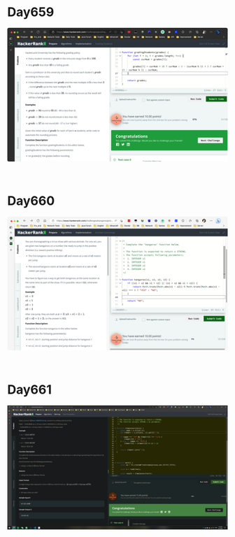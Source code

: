 # Day659

![day659](2305img.assets/day659.png)

&nbsp;

# Day660

![day660](2305img.assets/day660.png)

&nbsp;

# Day661

![day661](2305img.assets/day661.png)